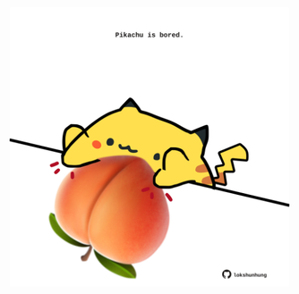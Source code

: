 <!-- built at 24/10/2021, 08:02:30 UTC -->
<p align="center">
  <img width="500" height="500" src="./ReadmeImage.svg">
</p>
